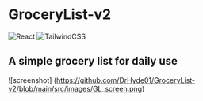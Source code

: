 # GroceryList-v2

![React](https://img.shields.io/badge/react-%2320232a.svg?style=for-the-badge&logo=react&logoColor=%2361DAFB)
![TailwindCSS](https://img.shields.io/badge/tailwindcss-%2338B2AC.svg?style=for-the-badge&logo=tailwind-css&logoColor=white)

## A simple grocery list for daily use

![screenshot] (https://github.com/DrHyde01/GroceryList-v2/blob/main/src/images/GL_screen.png)
